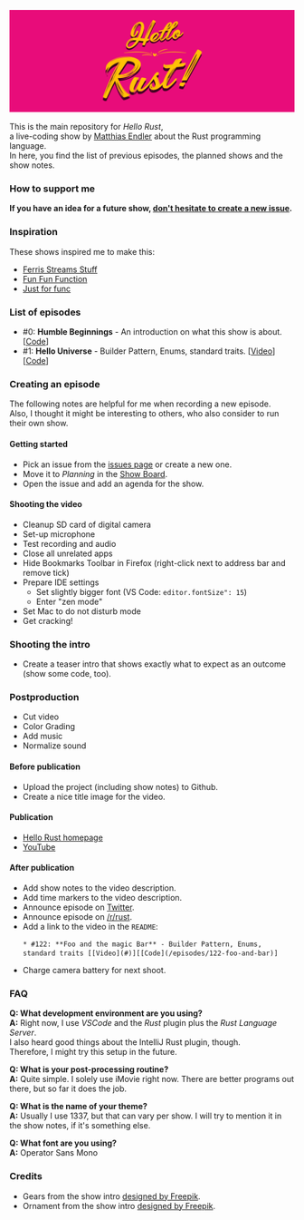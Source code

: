  ![Hello Rust Show logo](hello-rust.png)

This is the main repository for *Hello Rust*,  
a live-coding show by [Matthias Endler](@mre) about the Rust programming language.  
In here, you find the list of previous episodes, the planned shows and the show notes.

### How to support me

**If you have an idea for a future show, [don't hesitate to create a new issue](/issues).**

### Inspiration

These shows inspired me to make this:

* [Ferris Streams Stuff](https://www.youtube.com/channel/UC4mpLlHn0FOekNg05yCnkzQ)
* [Fun Fun Function](https://www.youtube.com/channel/UCO1cgjhGzsSYb1rsB4bFe4Q)
* [Just for func](https://github.com/campoy/justforfunc)

### List of episodes

* #0: **Humble Beginnings** - An introduction on what this show is about. [[Code](/episodes/0-humble-beginnings)]
* #1: **Hello Universe** - Builder Pattern, Enums, standard traits. [[Video](#)][[Code](/episodes/1-hello-universe)]

### Creating an episode

The following notes are helpful for me when recording a new episode.  
Also, I thought it might be interesting to others, who also consider to run their own show.  

#### Getting started

* Pick an issue from the [issues page](https://github.com/hello-rust/show/issues) or create a new one.
* Move it to *Planning* in the [Show Board](https://github.com/hello-rust/show/projects/3).
* Open the issue and add an agenda for the show.

#### Shooting the video

* Cleanup SD card of digital camera
* Set-up microphone
* Test recording and audio
* Close all unrelated apps
* Hide Bookmarks Toolbar in Firefox (right-click next to address bar and remove tick)
* Prepare IDE settings
  - Set slightly bigger font (VS Code: `editor.fontSize": 15`)
  - Enter "zen mode"
* Set Mac to do not disturb mode
* Get cracking!

### Shooting the intro

* Create a teaser intro that shows exactly what to expect as an outcome (show some code, too).

### Postproduction

* Cut video
* Color Grading
* Add music
* Normalize sound

#### Before publication

* Upload the project (including show notes) to Github.
* Create a nice title image for the video.

#### Publication

* [Hello Rust homepage](https://hello-rust.show)
* [YouTube](https://www.youtube.com/channel/UCZ_EWaQZCZuGGfnuqUoHujw)

#### After publication

* Add show notes to the video description.
* Add time markers to the video description.
* Announce episode on [Twitter](https://twitter.com/matthiasendler).
* Announce episode on [/r/rust](https://www.reddit.com/r/rust/).
* Add a link to the video in the `README`:  
	```
	* #122: **Foo and the magic Bar** - Builder Pattern, Enums, standard traits [[Video](#)][[Code](/episodes/122-foo-and-bar)]
	```
* Charge camera battery for next shoot.

### FAQ

**Q: What development environment are you using?**    
**A:** Right now, I use *VSCode* and the *Rust* plugin plus the *Rust Language Server*.  
I also heard good things about the IntelliJ Rust plugin, though.  
Therefore, I might try this setup in the future.  

**Q: What is your post-processing routine?**    
**A:** Quite simple. I solely use iMovie right now. There are better programs out there, but so far it does the job.

**Q: What is the name of your theme?**  
**A:** Usually I use 1337, but that can vary per show. I will try to mention it in the show notes, if it's something else.

**Q: What font are you using?**  
**A:** Operator Sans Mono

### Credits

* Gears from the show intro [designed by Freepik](http://www.freepik.com).
* Ornament from the show intro [designed by Freepik](http://www.freepik.com).
